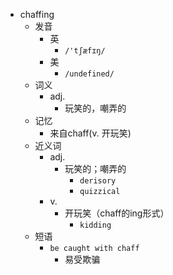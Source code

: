 - chaffing
  - 发音
    - 英
      - `/'tʃæfɪŋ/`
    - 美
      - `/undefined/`
  - 词义
    - adj.
      - 玩笑的，嘲弄的
  - 记忆
    - 来自chaff(v. 开玩笑)
  - 近义词
    - adj.
      - 玩笑的；嘲弄的
        - `derisory`
        - `quizzical`
    - v.
      - 开玩笑（chaff的ing形式）
        - `kidding`
  - 短语
    - `be caught with chaff`
      - 易受欺骗 
